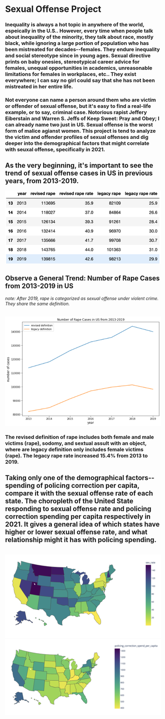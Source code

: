 # Sexual Offense Project

### Inequality is always a hot topic in anywhere of the world, espeically in the U.S.. However, every time when people talk about inequality of the minority, they talk about race, mostly black, while ignoring a large portion of population who has been mistreated for decades--females. They endure inequality and social stereotype since in young ages. Sexual directive prints on baby onesies, stereotypical career advice for females, unequal opportunities  in academics, unreasonable limitations for females in workplaces, etc.. They exist everywhere; I can say no girl could say that she has not been mistreated in her entire life. 
### Not everyone can name a person around them who are victim or offender of sexual offense, but it's easy to find a real-life example, or to say, criminal case. Notorious rapist Jeffery Eiberstain and Warren S. Jeffs of Keep Sweet: Pray and Obey; I can already name two just in US. Sexual offense is the worst form of malice agianst women. This project is tend to analyze the victim and offender profiles of sexual offenses and dig deeper into the demographical factors that might correlate with seuxal offense, specifically in 2021.

## As the very beginning, it's important to see the trend of sexual offense cases in US in previous years, from 2013-2019.

![past year data](https://github.com/AndreaChen0301/sexual-offense-project/blob/main/project/data/images/past%20rape%20data.png?raw=true)

## Observe a General Trend: Number of Rape Cases from 2013-2019 in US
###### note: After 2019, rape is categorized as sexual offense under violent crime. They share the same definition.

![13-19 trend](https://github.com/AndreaChen0301/sexual-offense-project/blob/main/project/data/images/output_6_1.png?raw=true)

### The revised definition of rape includes both female and male victims (rape), sodomy, and sextual assult with an object, where are legacy definition only includes female victims (rape). The legacy rape rate increased 15.4% from 2013 to 2019.


## Taking only one of the demographical factors--spending of policing correction per capita, compare it with the sexual offense rate of each state. The choropleth of the United State responding to sexual offense rate and policing correction spending per capita respectively in 2021. It gives a general idea of which states have higher or lower sexual offense rate, and what relationship might it has with policing spending.

![]()
![heatmap for sexual offense](https://github.com/AndreaChen0301/sexual-offense-project/blob/main/project/data/images/heatmap1.png?raw=true)
![heat map for police](https://github.com/AndreaChen0301/sexual-offense-project/blob/main/project/data/images/heatmap2.png?raw=true)
